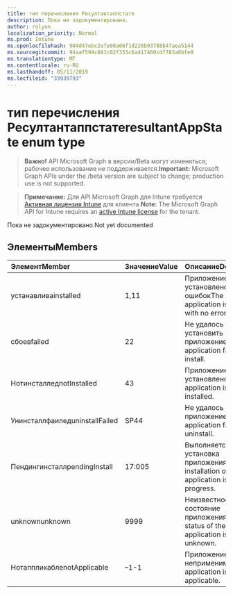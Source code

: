 ```yaml
---
title: тип перечисления Ресултантаппстате
description: Пока не задокументировано.
author: rolyon
localization_priority: Normal
ms.prod: Intune
ms.openlocfilehash: 904d47ebc2efe08a06f1d228b93788b47aea5144
ms.sourcegitcommit: 94aaf594c881c02f353c6a417460cdf783a0bfe0
ms.translationtype: MT
ms.contentlocale: ru-RU
ms.lasthandoff: 05/11/2019
ms.locfileid: "33939793"
---
```

# <a name="resultantappstate-enum-type"></a><span data-ttu-id="32833-103">тип перечисления Ресултантаппстате</span><span class="sxs-lookup"><span data-stu-id="32833-103">resultantAppState enum type</span></span>

> <span data-ttu-id="32833-104">**Важно!** API Microsoft Graph в версии/Beta могут изменяться; рабочее использование не поддерживается.</span><span class="sxs-lookup"><span data-stu-id="32833-104">**Important:** Microsoft Graph APIs under the /beta version are subject to change; production use is not supported.</span></span>

> <span data-ttu-id="32833-105">**Примечание:** Для API Microsoft Graph для Intune требуется [Активная лицензия Intune](https://go.microsoft.com/fwlink/?linkid=839381) для клиента.</span><span class="sxs-lookup"><span data-stu-id="32833-105">**Note:** The Microsoft Graph API for Intune requires an [active Intune license](https://go.microsoft.com/fwlink/?linkid=839381) for the tenant.</span></span>

<span data-ttu-id="32833-106">Пока не задокументировано.</span><span class="sxs-lookup"><span data-stu-id="32833-106">Not yet documented</span></span>

## <a name="members"></a><span data-ttu-id="32833-107">Элементы</span><span class="sxs-lookup"><span data-stu-id="32833-107">Members</span></span>
|<span data-ttu-id="32833-108">Элемент</span><span class="sxs-lookup"><span data-stu-id="32833-108">Member</span></span>|<span data-ttu-id="32833-109">Значение</span><span class="sxs-lookup"><span data-stu-id="32833-109">Value</span></span>|<span data-ttu-id="32833-110">Описание</span><span class="sxs-lookup"><span data-stu-id="32833-110">Description</span></span>|
|:---|:---|:---|
|<span data-ttu-id="32833-111">устанавлива</span><span class="sxs-lookup"><span data-stu-id="32833-111">installed</span></span>|<span data-ttu-id="32833-112">1,1</span><span class="sxs-lookup"><span data-stu-id="32833-112">1</span></span>|<span data-ttu-id="32833-113">Приложение установлено без ошибок</span><span class="sxs-lookup"><span data-stu-id="32833-113">The application is installed with no errors</span></span>|
|<span data-ttu-id="32833-114">сбоев</span><span class="sxs-lookup"><span data-stu-id="32833-114">failed</span></span>|<span data-ttu-id="32833-115">2</span><span class="sxs-lookup"><span data-stu-id="32833-115">2</span></span>|<span data-ttu-id="32833-116">Не удалось установить приложение.</span><span class="sxs-lookup"><span data-stu-id="32833-116">The application failed to install.</span></span>|
|<span data-ttu-id="32833-117">Нотинсталлед</span><span class="sxs-lookup"><span data-stu-id="32833-117">notInstalled</span></span>|<span data-ttu-id="32833-118">4</span><span class="sxs-lookup"><span data-stu-id="32833-118">3</span></span>|<span data-ttu-id="32833-119">Приложение не установлено.</span><span class="sxs-lookup"><span data-stu-id="32833-119">The application is not installed.</span></span>|
|<span data-ttu-id="32833-120">Унинсталлфаилед</span><span class="sxs-lookup"><span data-stu-id="32833-120">uninstallFailed</span></span>|<span data-ttu-id="32833-121">SP4</span><span class="sxs-lookup"><span data-stu-id="32833-121">4</span></span>|<span data-ttu-id="32833-122">Не удалось удалить приложение.</span><span class="sxs-lookup"><span data-stu-id="32833-122">The application failed to uninstall.</span></span>|
|<span data-ttu-id="32833-123">Пендингинсталл</span><span class="sxs-lookup"><span data-stu-id="32833-123">pendingInstall</span></span>|<span data-ttu-id="32833-124">17:00</span><span class="sxs-lookup"><span data-stu-id="32833-124">5</span></span>|<span data-ttu-id="32833-125">Выполняется установка приложения.</span><span class="sxs-lookup"><span data-stu-id="32833-125">The installation of the application is in progress.</span></span>|
|<span data-ttu-id="32833-126">unknown</span><span class="sxs-lookup"><span data-stu-id="32833-126">unknown</span></span>|<span data-ttu-id="32833-127">99</span><span class="sxs-lookup"><span data-stu-id="32833-127">99</span></span>|<span data-ttu-id="32833-128">Неизвестное состояние приложения.</span><span class="sxs-lookup"><span data-stu-id="32833-128">The status of the application is unknown.</span></span>|
|<span data-ttu-id="32833-129">Нотаппликабле</span><span class="sxs-lookup"><span data-stu-id="32833-129">notApplicable</span></span>|<span data-ttu-id="32833-130">–1</span><span class="sxs-lookup"><span data-stu-id="32833-130">-1</span></span>|<span data-ttu-id="32833-131">Приложение неприменимо.</span><span class="sxs-lookup"><span data-stu-id="32833-131">The application is not applicable.</span></span>|




